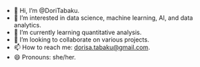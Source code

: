 - 👋 Hi, I’m @DoriTabaku.
- 👀 I’m interested in data science, machine learning, AI, and data analytics.
- 🌱 I’m currently learning quantitative analysis.
- 💞️ I’m looking to collaborate on various projects.
- 📫 How to reach me: dorisa.tabaku@gmail.com.
- 😄 Pronouns: she/her.


<!---
DoriTabaku/DoriTabaku is a ✨ special ✨ repository because its `README.md` (this file) appears on your GitHub profile.
You can click the Preview link to take a look at your changes.
--->
